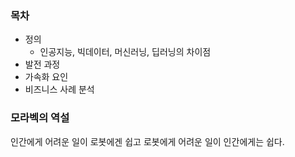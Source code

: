 ### 목차

- 정의
  - 인공지능, 빅데이터, 머신러닝, 딥러닝의 차이점
- 발전 과정
- 가속화 요인
- 비즈니스 사례 분석

### 모라벡의 역설

인간에게 어려운 일이 로봇에겐 쉽고 로봇에게 어려운 일이 인간에게는 쉽다.
